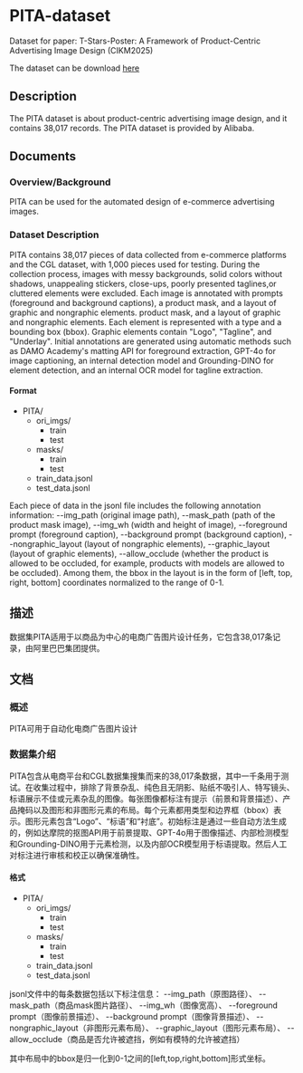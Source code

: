 # PITA-dataset
Dataset for paper: T-Stars-Poster: A Framework of Product-Centric Advertising Image Design (CIKM2025)

The dataset can be download [here]("https://tianchi.aliyun.com/dataset/209898")

## Description
The PITA dataset is about product-centric advertising image design, and it contains 38,017 records. The PITA dataset is provided by Alibaba.

## Documents

### Overview/Background

PITA can be used for the automated design of e-commerce advertising images.

### Dataset Description

PITA contains 38,017 pieces of data collected from e-commerce platforms and the CGL dataset, with 1,000 pieces used for testing. During the collection process, images with messy backgrounds, solid colors without shadows, unappealing stickers, close-ups, poorly presented taglines,or cluttered elements were excluded. Each image is annotated with prompts (foreground and background captions), a product mask, and a layout of graphic and nongraphic elements. product mask, and a layout of graphic and nongraphic elements. Each element is represented with a type and a bounding box (bbox). Graphic elements contain "Logo", "Tagline", and "Underlay". Initial annotations are generated using automatic methods such as DAMO Academy's matting API for foreground extraction, GPT-4o for image captioning, an internal detection model and Grounding-DINO for element detection, and an internal OCR model for tagline extraction.

#### Format

- PITA/
    - ori_imgs/
        - train
        - test
    - masks/
        - train
        - test
    - train_data.jsonl
    - test_data.jsonl


Each piece of data in the jsonl file includes the following annotation information:
--img_path (original image path),
--mask_path (path of the product mask image),
--img_wh (width and height of image),
--foreground prompt (foreground caption),
--background prompt (background caption),
--nongraphic_layout (layout of nongraphic elements),
--graphic_layout (layout of graphic elements),
--allow_occlude (whether the product is allowed to be occluded, for example, products with models are allowed to be occluded). 
Among them, the bbox in the layout is in the form of [left, top, right, bottom] coordinates normalized to the range of 0-1.




## 描述 
数据集PITA适用于以商品为中心的电商广告图片设计任务，它包含38,017条记录，由阿里巴巴集团提供。

## 文档

### 概述
PITA可用于自动化电商广告图片设计

### 数据集介绍
PITA包含从电商平台和CGL数据集搜集而来的38,017条数据，其中一千条用于测试。在收集过程中，排除了背景杂乱、纯色且无阴影、贴纸不吸引人、特写镜头、标语展示不佳或元素杂乱的图像。每张图像都标注有提示（前景和背景描述）、产品掩码以及图形和非图形元素的布局。每个元素都用类型和边界框（bbox）表示。图形元素包含“Logo”、“标语”和“衬底”。初始标注是通过一些自动方法生成的，例如达摩院的抠图API用于前景提取、GPT-4o用于图像描述、内部检测模型和Grounding-DINO用于元素检测，以及内部OCR模型用于标语提取。然后人工对标注进行审核和校正以确保准确性。

#### 格式

- PITA/
    - ori_imgs/
        - train
        - test
    - masks/
        - train
        - test
    - train_data.jsonl
    - test_data.jsonl

jsonl文件中的每条数据包括以下标注信息：
--img_path（原图路径）、
--mask_path（商品mask图片路径）、
--img_wh（图像宽高）、
--foreground prompt（图像前景描述）、
--background prompt（图像背景描述）、
--nongraphic_layout（非图形元素布局）、
--graphic_layout（图形元素布局）、
--allow_occlude（商品是否允许被遮挡，例如有模特的允许被遮挡）

其中布局中的bbox是归一化到0-1之间的[left,top,right,bottom]形式坐标。
